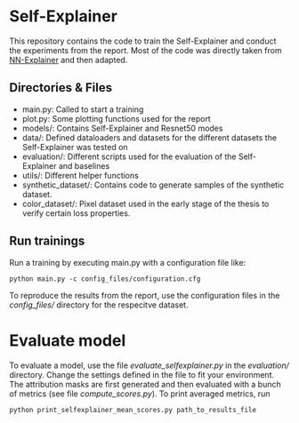 # Self-Explainer

This repository contains the code to train the Self-Explainer and conduct the experiments from the report. Most of the code was directly taken from [NN-Explainer](https://github.com/stevenstalder/NN-Explainer) and then adapted.

## Directories & Files
- main.py: Called to start a training
- plot.py: Some plotting functions used for the report
- models/: Contains Self-Explainer and Resnet50 modes
- data/: Defined dataloaders and datasets for the different datasets the Self-Explainer was tested on
- evaluation/: Different scripts used for the evaluation of the Self-Explainer and baselines
- utils/: Different helper functions
- synthetic_dataset/: Contains code to generate samples of the synthetic dataset.
- color_dataset/: Pixel dataset used in the early stage of the thesis to verify certain loss properties. 

## Run trainings

Run a training by executing main.py with a configuration file like:
```
python main.py -c config_files/configuration.cfg
```
To reproduce the results from the report, use the configuration files in the *config_files/* directory for the respecitve dataset. 

# Evaluate model
To evaluate a model, use the file *evaluate_selfexplainer.py* in the *evaluation/* directory. Change the settings defined in the file to fit your environment. The attribution masks are first generated and then evaluated with a bunch of metrics (see file *compute_scores.py*). To print averaged metrics, run
```
python print_selfexplainer_mean_scores.py path_to_results_file
```
